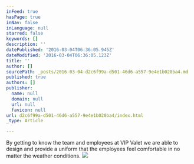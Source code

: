 ```yaml
---
inFeed: true
hasPage: true
inNav: false
inLanguage: null
starred: false
keywords: []
description: ''
datePublished: '2016-03-04T06:36:05.945Z'
dateModified: '2016-03-04T06:36:05.123Z'
title: ''
author: []
sourcePath: _posts/2016-03-04-d2c6f99a-d501-46d6-a557-9e4e1b020ba4.md
published: true
authors: []
publisher:
  name: null
  domain: null
  url: null
  favicon: null
url: d2c6f99a-d501-46d6-a557-9e4e1b020ba4/index.html
_type: Article

---
```

By getting to know the team and employees at VIP Valet we are able to design and provide a uniform that the employees feel comfortable in no matter the weather conditions.  ![](https://the-grid-user-content.s3-us-west-2.amazonaws.com/67994d9b-2b85-4b71-9594-b76681c050be.jpg)